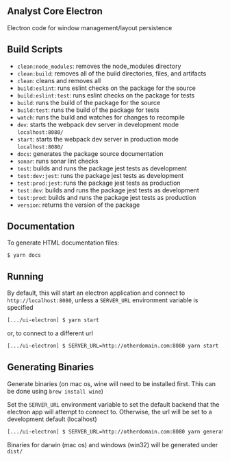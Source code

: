 ## Analyst Core Electron
Electron code for window management/layout persistence 

## Build Scripts
  * `clean:node_modules`: removes the node_modules directory
  * `clean:build`: removes all of the build directories, files, and artifacts
  * `clean`: cleans and removes all
  * `build:eslint`: runs eslint checks on the package for the source
  * `build:eslint:test`: runs eslint checks on the package for tests
  * `build`: runs the build of the package for the source
  * `build:test`: runs the build of the package for tests
  * `watch`: runs the build and watches for changes to recompile
  * `dev`: starts the webpack dev server in development mode `localhost:8080/`
  * `start`: starts the webpack dev server in production mode `localhost:8080/`
  * `docs`: generates the package source documentation
  * `sonar`: runs sonar lint checks
  * `test`: builds and runs the package jest tests as development
  * `test:dev:jest`: runs the package jest tests as development
  * `test:prod:jest`: runs the package jest tests as production
  * `test:dev`: builds and runs the package jest tests as development
  * `test:prod`: builds and runs the package jest tests as production 
  * `version`: returns the version of the package

## Documentation

To generate HTML documentation files:
```
$ yarn docs
```

## Running

By default, this will start an electron application and connect to `http://localhost:8080`, unless a `SERVER_URL` environment variable is specified

```bash
[.../ui-electron] $ yarn start
```

or, to connect to a different url

```bash
[.../ui-electron] $ SERVER_URL=http://otherdomain.com:8080 yarn start
```

## Generating Binaries

Generate binaries (on mac os, wine will need to be installed first. This can be done using `brew install wine`)

Set the `SERVER_URL` environment variable to set the default backend that the electron app will attempt to connect to. Otherwise, the url will be set to a development default (localhost)

```bash
[.../ui-electron] $ SERVER_URL=http://otherdomain.com:8080 yarn generate-bin
```

Binaries for darwin (mac os) and windows (win32) will be generated under `dist/`
